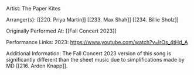 Artist: The Paper Kites

  

Arranger(s): [[220. Priya Martin]] [[233. Max Shah]] [[234. Billie Sholz]]

  

Originally Performed At: [[Fall Concert 2023]] 

  

Performance Links:
2023: https://www.youtube.com/watch?v=lrOs_4tHd_A
  

Additional Information: The Fall Concert 2023 version of this song is significantly different than the sheet music due to simplifications made by MD [[216. Arden Knapp]].